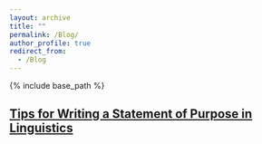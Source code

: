 ```yaml
---
layout: archive
title: ""
permalink: /Blog/
author_profile: true
redirect_from:
  - /Blog
---
```


{% include base_path %}

## [Tips for Writing a Statement of Purpose in Linguistics](https://rotsuprit.github.io/linguistics/files/sop_tips.md) 





 
